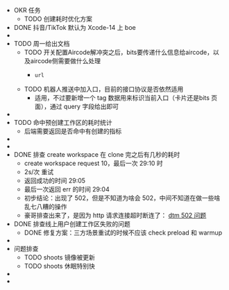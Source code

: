 - OKR 任务
	- TODO 创建耗时优化方案
- DONE 抖音/TikTok 默认为 Xcode-14 上 boe
-
- TODO 周一给出文档
	- TODO 开关配置Aircode解冲突之后，bits要传递什么信息给aircode，以及aircode侧需要做什么处理
		- ```
		  url
		  ```
	- TODO 机器人推送中加入口，目前的接口协议是否依然适用
		- 适用，不过要新增一个 tag 数据用来标识当前入口（卡片还是bits 页面），通过 query 字段给出即可
-
- TODO 命中预创建工作区的耗时统计
	- 后端需要返回是否命中有创建的指标
-
-
- DONE 排查 create workspace 在 clone 完之后有几秒的耗时
	- create workspace request 10，最后一次 29:10 时
	- 2s/次 重试
	- 返回成功的时间 29:05
	- 最后一次返回 err 的时间 29:04
	- 初步结论：出现了 502，但是不知道为啥会 502，中间不知道在做一些啥乱七八糟的操作
	- 豪哥排查出来了，是因为 http 请求连接超时断连了： [dtm 502 问题](https://bytedance.feishu.cn/docx/JqFvdNfYQoU8vtxGVsIcpkeantg)
- DONE 排查线上用户创建工作区失败的问题
	- DONE 修复方案：三方场景重试的时候不应该 check preload 和 warmup
-
- 问题排查
	- TODO shoots 镜像被更新
	- TODO shoots 休眠特别快
-
-